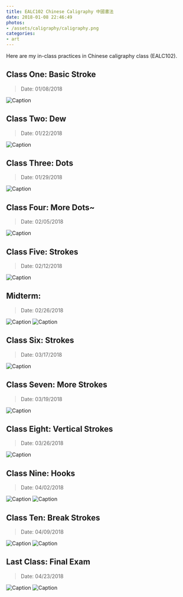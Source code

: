 ```yaml
---
title: EALC102 Chinese Caligraphy 中國書法
date: 2018-01-08 22:46:49
photos:
- /assets/caligraphy/caligraphy.png
categories:
- art
---
```


Here are my in-class practices in Chinese caligraphy class (EALC102).

## Class One: Basic Stroke 
> Date: 01/08/2018 

![Caption](/assets/caligraphy/01-08-2018-firstday.jpg)


## Class Two: Dew
> Date: 01/22/2018 

![Caption](/assets/caligraphy/01-08-2018-second-class.jpg)


## Class Three: Dots
> Date: 01/29/2018 

![Caption](/assets/caligraphy/01-29-2018-third-class.jpg)



## Class Four: More Dots~
> Date: 02/05/2018 

![Caption](/assets/caligraphy/02-05-2018-FouthClass.jpg)

## Class Five: Strokes
> Date: 02/12/2018 

![Caption](/assets/caligraphy/02-12-2018-FifthClass.jpg)

## Midterm: 
> Date: 02/26/2018 

![Caption](/assets/caligraphy/midterm-1.jpg)
![Caption](/assets/caligraphy/midterm-2.jpg)


## Class Six: Strokes
> Date: 03/17/2018 

![Caption](/assets/caligraphy/03-17-2018-SixthClass.jpg)


## Class Seven: More Strokes
> Date: 03/19/2018 

![Caption](/assets/caligraphy/03-19-2018-SeventhClass.jpg)


## Class Eight: Vertical Strokes
> Date: 03/26/2018 

![Caption](/assets/caligraphy/03-26-2018-EighthClass.jpg)

## Class Nine: Hooks
> Date: 04/02/2018 

![Caption](/assets/caligraphy/04-02-2018-NinethClass.jpg)
![Caption](/assets/caligraphy/04-02-2018-NinethClass-2.jpg)

## Class Ten: Break Strokes
> Date: 04/09/2018 

![Caption](/assets/caligraphy/04-09-2018-TenthClass-1.jpg)
![Caption](/assets/caligraphy/04-09-2018-TenthClass-2.jpg)

## Last Class: Final Exam
> Date: 04/23/2018 

![Caption](/assets/caligraphy/04-23-2018-FN1.jpg)
![Caption](/assets/caligraphy/04-23-2018-FN2.jpg)
